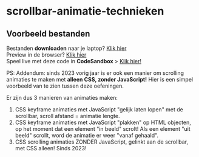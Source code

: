 # scrollbar-animatie-technieken
## Voorbeeld bestanden
Bestanden **downloaden** naar je laptop? [Klik hier](https://github.com/CMD-Groningen/scrollbar-animatie-technieken/archive/refs/heads/master.zip)     
Preview in de browser? [Klik hier](https://cmd-groningen.github.io/scrollbar-animatie-technieken)  
Speel live met deze code in **CodeSandbox** > [Klik hier!](https://codesandbox.io/s/github/CMD-Groningen/scrollbar-animatie-technieken) 

PS: Addendum: sinds 2023 vorig jaar is er ook een manier om scrolling animaties te maken met **alleen CSS, zonder JavaScript!** Hier is een simpel voorbeeld van te zien tussen deze oefeningen.

Er zijn dus 3 manieren van animaties maken:
1. CSS keyframe animaties met JavaScript "gelijk laten lopen" met de scrollbar, scroll afstand = animatie lengte.
2. CSS keyframe animaties met JavaScript "plakken" op HTML objecten, op het moment dat een element "in beeld" scrolt! Als een element "uit beeld" scrollt, word de animatie er weer "vanaf gehaald".
3. CSS scrolling animaties ZONDER JavaScript, gelinkt aan de scrollbar, met CSS alleen! Sinds 2023!

